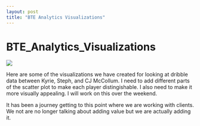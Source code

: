 ```yaml
---
layout: post
title: "BTE Analytics Visualizations"
---
```


# BTE_Analytics_Visualizations

![]({{site.url}}{{site.baseurl}}/assets/img/blog-img/Scatter%20Plot%20for%20data%20.png?raw=true)


Here are some of the visualizations we have created for looking at dribble data between Kyrie, Steph, and CJ McCollum. I need to add different parts 
of the scatter plot to make each player distingishable. I also need to make it more visually appealing. I will work on this over the weekend. 

It has been a journey getting to this point where we are working with clients. We not are no longer talking about adding value but we are actually 
adding it. 
